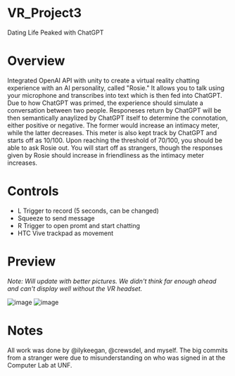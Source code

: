 # VR_Project3
 Dating Life Peaked with ChatGPT

 # Overview 
 Integrated OpenAI API with unity to create a virtual reality chatting experience with an AI personality, called "Rosie." It allows you to talk using your microphone and transcribes into text which is then fed into ChatGPT. Due to how ChatGPT was primed, the experience should simulate a conversation between two people. Responeses return by ChatGPT will be then semantically anaylized by ChatGPT itself to determine the connotation, either positive or negative. The former would increase an intimacy meter, while the latter decreases. This meter is also kept track by ChatGPT and starts off as 10/100. Upon reaching the threshold of 70/100, you should be able to ask Rosie out. You will start off as strangers, though the responses given by Rosie should increase in friendliness as the intimacy meter increases.

# Controls
- L Trigger to record (5 seconds, can be changed)
- Squeeze to send message
- R Trigger to open promt and start chatting
- HTC Vive trackpad as movement


# Preview
_Note: Will update with better pictures. We didn't think far enough ahead and can't display well without the VR headset._

![image](https://github.com/fei-jason/VR_Project3/assets/101422560/60582b24-a7cb-424b-818c-b73b61b8cf3d)
![image](https://github.com/fei-jason/VR_Project3/assets/101422560/01006461-2da8-474a-b492-a02f86c16edb)


 # Notes
 All work was done by @ilykeegan, @crewsdel, and myself. The big commits from a stranger were due to misunderstanding on who was signed in at the Computer Lab at UNF.
